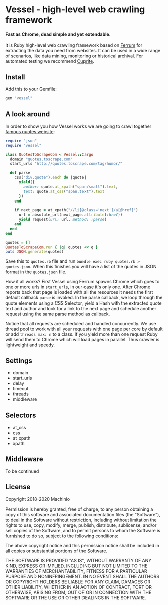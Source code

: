 # Vessel - high-level web crawling framework

#### Fast as Chrome, dead simple and yet extendable.

It is Ruby high-level web crawling framework based on
[Ferrum](https://github.com/rubycdp/ferrum) for extracting the data you need
from websites. It can be used in a wide range of scenarios, like data mining,
monitoring or historical archival. For automated testing we recommend
[Cuprite](https://github.com/rubycdp/cuprite).


## Install

Add this to your Gemfile:

```ruby
gem "vessel"
```


## A look around

In order to show you how Vessel works we are going to crawl together
[famous quotes website](http://quotes.toscrape.com):

```ruby
require "json"
require "vessel"

class QuotesToScrapeCom < Vessel::Cargo
  domain "quotes.toscrape.com"
  start_urls "http://quotes.toscrape.com/tag/humor/"

  def parse
    css("div.quote").each do |quote|
      yield({
        author: quote.at_xpath("span/small").text,
        text: quote.at_css("span.text").text
      })
    end

    if next_page = at_xpath("//li[@class='next']/a[@href]")
      url = absolute_url(next_page.attribute(:href))
      yield request(url: url, method: :parse)
    end
  end
end

quotes = []
QuotesToScrapeCom.run { |q| quotes << q }
puts JSON.generate(quotes)
```

Save this to `quotes.rb` file and run `bundle exec ruby quotes.rb > quotes.json`.
When this finishes you will have a list of the quotes in JSON format in the
`quotes.json` file.

How it all works? First Vessel using Ferrum spawns Chrome which goes to one or
more urls in `start_urls`, in our case it's only one. After Chrome reports back
that page is loaded with all the resources it needs the first default callback
`parse` is invoked. In the parse callback, we loop through the quote elements
using a CSS Selector, yield a Hash with the extracted quote text and author and
look for a link to the next page and schedule another request using the same
parse method as callback.

Notice that all requests are scheduled and handled concurrently. We use thread
pool to work with all your requests with one page per core by default or add
`threads max: n` to a class. If you yield more than one request Ruby will send
them to Chrome which will load pages in parallel. Thus crawler is lightweight
and speedy.


## Settings

* domain
* start_urls
* delay
* timeout
* threads
* middleware


## Selectors

* at_css
* css
* at_xpath
* xpath


## Middleware

To be continued


## License

Copyright 2018-2020 Machinio

Permission is hereby granted, free of charge, to any person obtaining
a copy of this software and associated documentation files (the
"Software"), to deal in the Software without restriction, including
without limitation the rights to use, copy, modify, merge, publish,
distribute, sublicense, and/or sell copies of the Software, and to
permit persons to whom the Software is furnished to do so, subject to
the following conditions:

The above copyright notice and this permission notice shall be
included in all copies or substantial portions of the Software.

THE SOFTWARE IS PROVIDED "AS IS", WITHOUT WARRANTY OF ANY KIND,
EXPRESS OR IMPLIED, INCLUDING BUT NOT LIMITED TO THE WARRANTIES OF
MERCHANTABILITY, FITNESS FOR A PARTICULAR PURPOSE AND
NONINFRINGEMENT. IN NO EVENT SHALL THE AUTHORS OR COPYRIGHT HOLDERS BE
LIABLE FOR ANY CLAIM, DAMAGES OR OTHER LIABILITY, WHETHER IN AN ACTION
OF CONTRACT, TORT OR OTHERWISE, ARISING FROM, OUT OF OR IN CONNECTION
WITH THE SOFTWARE OR THE USE OR OTHER DEALINGS IN THE SOFTWARE.
